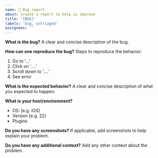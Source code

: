 ```yaml
---
name: 🐛 Bug report
about: Create a report to help us improve
title: '[BUG]'
labels: 'bug, untriaged'
assignees: ''
---
```


**What is the bug?**
A clear and concise description of the bug.

**How can one reproduce the bug?**
Steps to reproduce the behavior:
1. Go to '...'
2. Click on '....'
3. Scroll down to '....'
4. See error

**What is the expected behavior?**
A clear and concise description of what you expected to happen.

**What is your host/environment?**
- OS: [e.g. iOS]
- Version [e.g. 22]
- Plugins

**Do you have any screenshots?**
If applicable, add screenshots to help explain your problem.

**Do you have any additional context?**
Add any other context about the problem.
